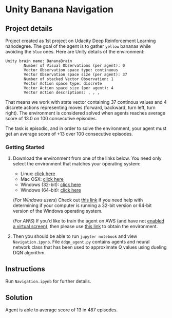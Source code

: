 # Unity Banana Navigation


## Project details

Project created as 1st project on Udacity Deep Reinforcement Learning nanodegree. The goal of the agent is to gather `yellow` bananas while avoiding the `blue` ones. Here are Unity details of the environment:

```
Unity brain name: BananaBrain
        Number of Visual Observations (per agent): 0
        Vector Observation space type: continuous
        Vector Observation space size (per agent): 37
        Number of stacked Vector Observation: 1
        Vector Action space type: discrete
        Vector Action space size (per agent): 4
        Vector Action descriptions: , , , 
```

That means we work with state vector containing 37 continous values and 4 discrete actions representing moves (forward, backward, turn left, turn right). The environment is considered solved when agents reaches average score of 13.0 on 100 consecutive episodes.

The task is episodic, and in order to solve the environment, your agent must get an average score of +13 over 100 consecutive episodes.

### Getting Started

1. Download the environment from one of the links below.  You need only select the environment that matches your operating system:
    - Linux: [click here](https://s3-us-west-1.amazonaws.com/udacity-drlnd/P1/Banana/Banana_Linux.zip)
    - Mac OSX: [click here](https://s3-us-west-1.amazonaws.com/udacity-drlnd/P1/Banana/Banana.app.zip)
    - Windows (32-bit): [click here](https://s3-us-west-1.amazonaws.com/udacity-drlnd/P1/Banana/Banana_Windows_x86.zip)
    - Windows (64-bit): [click here](https://s3-us-west-1.amazonaws.com/udacity-drlnd/P1/Banana/Banana_Windows_x86_64.zip)
    
    (_For Windows users_) Check out [this link](https://support.microsoft.com/en-us/help/827218/how-to-determine-whether-a-computer-is-running-a-32-bit-version-or-64) if you need help with determining if your computer is running a 32-bit version or 64-bit version of the Windows operating system.

    (_For AWS_) If you'd like to train the agent on AWS (and have not [enabled a virtual screen](https://github.com/Unity-Technologies/ml-agents/blob/master/docs/Training-on-Amazon-Web-Service.md)), then please use [this link](https://s3-us-west-1.amazonaws.com/udacity-drlnd/P1/Banana/Banana_Linux_NoVis.zip) to obtain the environment.

2. Then you should be able to run `jupyter notebook` and view `Navigation.ipynb`.
File `ddqn_agent.py` contains agents and neural network class that has been used to approximate Q values using dueling DQN algorithm.

## Instructions

Run `Navigation.ipynb` for further details.


## Solution

Agent is able to average score of 13 in 487 episodes. 

